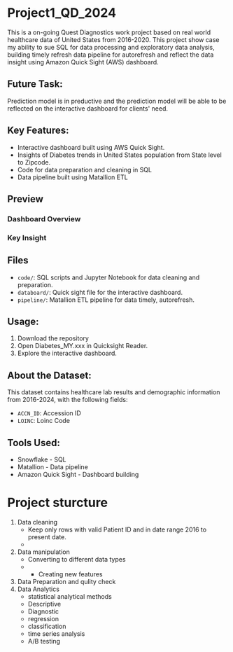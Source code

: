 # Project1_QD_2024
This is a on-going Quest Diagnostics work project based on real world healthcare data of United States from 2016-2020. This project show case my ability to sue SQL for data processing and exploratory data analysis, building timely refresh data pipeline for autorefresh and reflect the data insight using Amazon Quick Sight (AWS) dashboard.

## Future Task:
Prediction model is in preductive and the prediction model will be able to be reflected on the interactive dashboard for clients' need.

## Key Features:
- Interactive dashboard built using AWS Quick Sight.
- Insights of Diabetes trends in United States population from State level to Zipcode.
- Code for data preparation and cleaning in SQL
- Data pipeline built using Matallion ETL

## Preview
### Dashboard Overview

### Key Insight

## Files

- `code/`: SQL scripts and Jupyter Notebook for data cleaning and preparation.
- `databoard/`: Quick sight file for the interactive dashboard.
- `pipeline/`: Matallion ETL pipeline for data timely, autorefresh.

## Usage:
1. Download the repository
2. Open Diabetes_MY.xxx in Quicksight Reader.
3. Explore the interactive dashboard.

## About the Dataset:
This dataset contains healthcare lab results and demographic information from 2016-2024, with the following fields:
- `ACCN_ID`: Accession ID
- `LOINC`: Loinc Code

## Tools Used:
- Snowflake - SQL
- Matallion - Data pipeline
- Amazon Quick Sight - Dashboard building

# Project sturcture
1. Data cleaning
   - Keep only rows with valid Patient ID and in date range 2016 to present date.
   - 
3. Data manipulation
   - Converting to different data types
   - - Creating new features
4. Data Preparation and qulity check
5. Data Analytics
   - statistical analytical methods
   - Descriptive
   - Diagnostic
   - regression
   - classification
   - time series analysis
   - A/B testing

